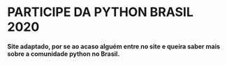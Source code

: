 # PARTICIPE DA PYTHON BRASIL 2020

**Site adaptado, por se ao acaso alguém entre no site e queira saber mais sobre a comunidade python no Brasil.**